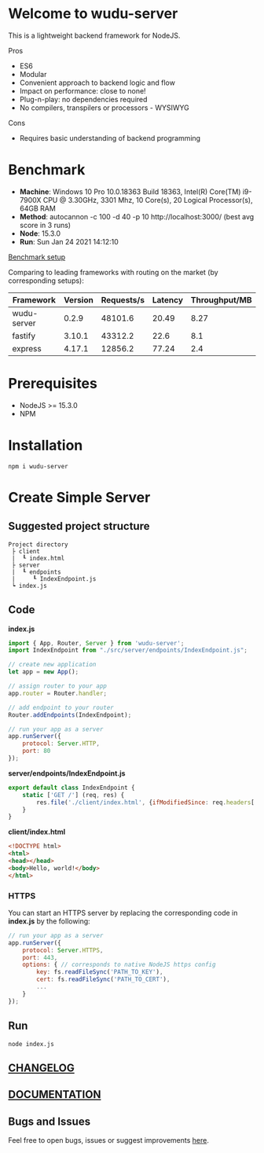 # Welcome to wudu-server

This is a lightweight backend framework for NodeJS.

Pros
- ES6
- Modular
- Convenient approach to backend logic and flow
- Impact on performance: close to none!
- Plug-n-play: no dependencies required
- No compilers, transpilers or processors - WYSIWYG

Cons
- Requires basic understanding of backend programming

# Benchmark
 * **Machine**: Windows 10 Pro 10.0.18363 Build 18363, Intel(R) Core(TM) i9-7900X CPU @ 3.30GHz, 3301 Mhz, 10 Core(s), 20 Logical Processor(s), 64GB RAM
 * **Method**: autocannon -c 100 -d 40 -p 10 http://localhost:3000/ (best avg score in 3 runs)
 * **Node**: 15.3.0
 * **Run**: Sun Jan 24 2021 14:12:10 

[Benchmark setup](https://github.com/md5login/wudu-server/blob/master/benchmarks/wudu-simple.js)
   
Comparing to leading frameworks with routing on the market (by corresponding setups):
   

| Framework   | Version | Requests/s |  Latency | Throughput/MB |
|-----------  |---------|------------|----------|---------------|
| wudu-server | 0.2.9 | 48101.6 | 20.49 | 8.27|
| fastify | 3.10.1 | 43312.2 | 22.6 | 8.1|
| express | 4.17.1 | 12856.2 | 77.24 | 2.4|

# Prerequisites

- NodeJS >= 15.3.0
- NPM

# Installation

```shell
npm i wudu-server
```

# Create Simple Server

## Suggested project structure
    Project directory
     ├ client
     |  ┖ index.html
     ├ server
     |  ┖ endpoints
     |     ┖ IndexEndpoint.js
     ┕ index.js

## Code
**index.js**

```javascript
import { App, Router, Server } from 'wudu-server';
import IndexEndpoint from "./src/server/endpoints/IndexEndpoint.js";

// create new application
let app = new App();

// assign router to your app
app.router = Router.handler;

// add endpoint to your router
Router.addEndpoints(IndexEndpoint);

// run your app as a server
app.runServer({
    protocol: Server.HTTP,
    port: 80
});
```

**server/endpoints/IndexEndpoint.js**
```javascript
export default class IndexEndpoint {
    static ['GET /'] (req, res) {
        res.file('./client/index.html', {ifModifiedSince: req.headers['if-modified-since']});
    }
}
```

**client/index.html**
```html
<!DOCTYPE html>
<html>
<head></head>
<body>Hello, world!</body>
</html>
```

### HTTPS
You can start an HTTPS server by replacing the corresponding code in  **index.js** by the following:
```js
// run your app as a server
app.runServer({
    protocol: Server.HTTPS,
    port: 443,
    options: { // corresponds to native NodeJS https config
        key: fs.readFileSync('PATH_TO_KEY'),
        cert: fs.readFileSync('PATH_TO_CERT'),
        ...
    }
});
```

## Run
```shell
node index.js
```

## [CHANGELOG](https://github.com/md5login/wudu-server/blob/master/docs/CHANGELOG.md)

## [DOCUMENTATION](https://github.com/md5login/wudu-server/blob/master/docs/DOCS.md)

## Bugs and Issues
Feel free to open bugs, issues or suggest improvements [here](https://github.com/md5login/wudu-server/issues).